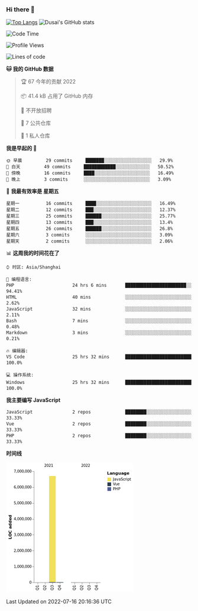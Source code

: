### Hi there 👋

<!--
**SQSora/SQSora** is a ✨ _special_ ✨ repository because its `README.md` (this file) appears on your GitHub profile.

Here are some ideas to get you started:

- 🔭 I’m currently working on ...
- 🌱 I’m currently learning ...
- 👯 I’m looking to collaborate on ...
- 🤔 I’m looking for help with ...
- 💬 Ask me about ...
- 📫 How to reach me: ...
- 😄 Pronouns: ...
- ⚡ Fun fact: ...
-->
[![Top Langs](https://github-readme-stats.vercel.app/api/top-langs/?username=anuraghazra&layout=compact)](https://github.com/anuraghazra/github-readme-stats)
![Dusai's GitHub stats](https://github-readme-stats.vercel.app/api?username=SQSora&show_icons=true&include_all_commits=true&bg_color=90,FF6699,DDA0DD,66FFFF&locale=cn&icon_color=00FFFF&title_color=54FF9F&text_color=00FFFF&card_width=14)

<!--START_SECTION:waka-->
![Code Time](http://img.shields.io/badge/Code%20Time-0%20secs-blue)

![Profile Views](http://img.shields.io/badge/%E4%B8%AA%E4%BA%BA%E5%B0%81%E9%9D%A2%E8%A7%82%E7%9C%8B%E6%AC%A1%E6%95%B0-4-blue)

![Lines of code](https://img.shields.io/badge/%E4%BB%8E%E3%80%8C%E4%BD%A0%E5%A5%BD%E4%B8%96%E7%95%8C%E3%80%8D%E6%88%91%E5%B7%B2%E7%BB%8F%E5%86%99%E4%BA%86-7%20Million%20%E8%A1%8C%E4%BB%A3%E7%A0%81-blue)

**🐱 我的 GitHub 数据** 

> 🏆 67 今年的贡献 2022
 > 
> 📦 41.4 kB 占用了 GitHub 内存 
 > 
> 🚫 不开放招聘
 > 
> 📜 7 公共仓库 
 > 
> 🔑 1 私人仓库 
 > 
**我是早起的 🐤** 

```text
🌞 早晨         29 commits     ███████░░░░░░░░░░░░░░░░░░   29.9% 
🌆 白天         49 commits     ████████████░░░░░░░░░░░░░   50.52% 
🌃 傍晚         16 commits     ████░░░░░░░░░░░░░░░░░░░░░   16.49% 
🌙 晚上         3 commits      ░░░░░░░░░░░░░░░░░░░░░░░░░   3.09%

```
📅 **我最有效率是 星期五** 

```text
星期一          16 commits     ████░░░░░░░░░░░░░░░░░░░░░   16.49% 
星期二          12 commits     ███░░░░░░░░░░░░░░░░░░░░░░   12.37% 
星期三          25 commits     ██████░░░░░░░░░░░░░░░░░░░   25.77% 
星期四          13 commits     ███░░░░░░░░░░░░░░░░░░░░░░   13.4% 
星期五          26 commits     ██████░░░░░░░░░░░░░░░░░░░   26.8% 
星期六          3 commits      ░░░░░░░░░░░░░░░░░░░░░░░░░   3.09% 
星期天          2 commits      ░░░░░░░░░░░░░░░░░░░░░░░░░   2.06%

```


📊 **这周我的时间花在了** 

```text
⌚︎ 时区: Asia/Shanghai

💬 编程语言: 
PHP                      24 hrs 6 mins       ███████████████████████░░   94.41% 
HTML                     40 mins             ░░░░░░░░░░░░░░░░░░░░░░░░░   2.62% 
JavaScript               32 mins             ░░░░░░░░░░░░░░░░░░░░░░░░░   2.11% 
Bash                     7 mins              ░░░░░░░░░░░░░░░░░░░░░░░░░   0.48% 
Markdown                 3 mins              ░░░░░░░░░░░░░░░░░░░░░░░░░   0.21%

🔥 编辑器: 
VS Code                  25 hrs 32 mins      █████████████████████████   100.0%

💻 操作系统: 
Windows                  25 hrs 32 mins      █████████████████████████   100.0%

```

**我主要编写 JavaScript** 

```text
JavaScript               2 repos             ████████░░░░░░░░░░░░░░░░░   33.33% 
Vue                      2 repos             ████████░░░░░░░░░░░░░░░░░   33.33% 
PHP                      2 repos             ████████░░░░░░░░░░░░░░░░░   33.33%

```


**时间线**

![Chart not found](https://raw.githubusercontent.com/SQSora/SQSora/main/charts/bar_graph.png) 


 Last Updated on 2022-07-16 20:16:36 UTC
<!--END_SECTION:waka-->
